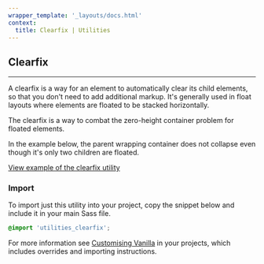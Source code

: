 ```yaml
---
wrapper_template: '_layouts/docs.html'
context:
  title: Clearfix | Utilities
---
```


## Clearfix

<hr>

A clearfix is a way for an element to automatically clear its child elements, so that you don't need to add additional markup. It's generally used in float layouts where elements are floated to be stacked horizontally.

The clearfix is a way to combat the zero-height container problem for floated elements.

In the example below, the parent wrapping container does not collapse even though it's only two children are floated.

<a href="/docs/examples/utilities/clearfix/" class="js-example">
View example of the clearfix utility
</a>

### Import

To import just this utility into your project, copy the snippet below and include it in your main Sass file.

```scss
@import 'utilities_clearfix';
```

For more information see [Customising Vanilla](/docs/customising-vanilla/) in your projects, which includes overrides and importing instructions.

